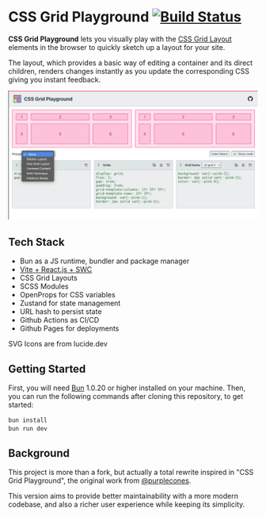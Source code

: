 # CSS Grid Playground [![Build Status](https://github.com/itsjavi/css-grid-playground/actions/workflows/quality.yml/badge.svg)](https://github.com/itsjavi/css-grid-playground/actions/workflows/quality.yml)

**CSS Grid Playground** lets you visually play with the [CSS Grid Layout](https://www.w3.org/TR/css3-grid-layout/)
elements in the browser to quickly sketch up a layout for your site.

The layout, which provides a basic way of editing a container and its direct children, renders changes instantly as you
update the corresponding CSS giving you instant feedback.

![Demo](public/twitter-card.png)

## Tech Stack

- Bun as a JS runtime, bundler and package manager
- [Vite + React.js + SWC](https://github.com/vitejs/vite-plugin-react-swc)
- CSS Grid Layouts
- SCSS Modules
- OpenProps for CSS variables
- Zustand for state management
- URL hash to persist state
- Github Actions as CI/CD
- Github Pages for deployments

SVG Icons are from lucide.dev

## Getting Started

First, you will need [Bun](https://bun.sh/) 1.0.20 or higher installed on your machine. Then, you can run the following
commands after cloning this repository, to get started:

```bash
bun install
bun run dev
```

## Background

This project is more than a fork, but actually a total rewrite inspired in "CSS Grid Playground", the original work from
[@purplecones](https://github.com/purplecones/css-grid-playground).

This version aims to provide better maintainability with a more modern codebase, and also a richer user experience while
keeping its simplicity.
